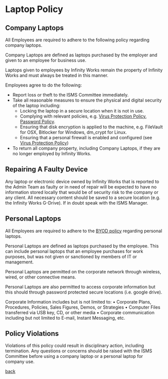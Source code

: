 # Laptop Policy

## Company Laptops
All Employees are required to adhere to the following policy regarding company laptops.

Company Laptops are defined as laptops purchased by the employer and given to an employee for business use.

Laptops given to employees by Infinity Works remain the property of Infinity Works and must always be treated in this manner.

Employees agree to do the following:
* Report loss or theft to the ISMS Committee immediately.
* Take all reasonable measures to ensure the physical and digital security of the laptop including:
   * Locking the laptop in a secure location when it is not in use.
   * Complying with relevant policies, e.g. [Virus Protection Policy](../virusprotection/readme.md), [Password Policy](../password/readme.md).
   * Ensuring that disk encryption is applied to the machine, e.g. FileVault for OSX, Bitlocker for Windows, dm_crypt for Linux.
   * Ensuring that a personal firewall is enabled and configured (see  [Virus Protection Policy](../virusprotection/readme.md))
* To return all company property, including Company Laptops, if they are no longer employed by Infinity Works.

## Repairing A Faulty Device

Any laptop or electronic device owned by Infinity Works that is reported to the Admin Team as faulty or in need of repair will 
be expected to have no information stored locally that would be of security risk to the company or any client. All necessary content should be saved to a secure location (e.g. the Infinity Works G-Drive).  If in doubt speak with the ISMS Manager. 


## Personal Laptops

All Employees are required to adhere to the [BYOD policy](../byod/readme.md) regarding personal laptops.

Personal Laptops are defined as laptops purchased by the employee. This can include personal laptops that an employee purchases for work purposes, but was not given or sanctioned by members of IT or management.

Personal Laptops are permitted on the corporate network through wireless, wired, or other connective means.

Personal Laptops are also permitted to access corporate information but this should through password protected secure locations (i.e. google drive).

Corporate Information includes but is not limited to:
• Corporate Plans, Procedures, Policies, Sales Figures, Demos, or Strategies
• Computer Files transferred via USB key, CD, or other media
• Corporate communication including but not limited to E-mail, Instant Messaging, etc.

## Policy Violations
Violations of this policy could result in disciplinary action, including termination. Any questions or concerns should be raised with the ISMS Committee before using a company laptop or a personal laptop for company use.

[back](../README.md#a-z-policies)
